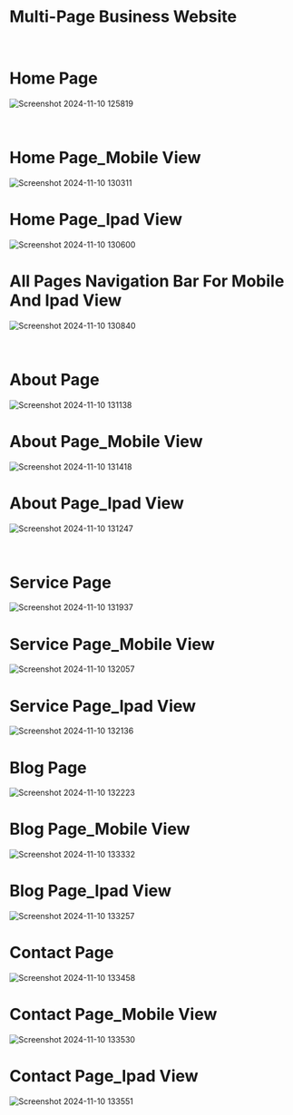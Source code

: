 
 # Multi-Page Business Website
<br>

 # Home Page
 ![Screenshot 2024-11-10 125819](https://github.com/user-attachments/assets/9399a1c9-08fb-4612-bb19-b33c3e39553c)
 
<br>

 # Home Page_Mobile View
 ![Screenshot 2024-11-10 130311](https://github.com/user-attachments/assets/9c09fef0-0fce-4d51-bd10-893e377990b3)
<br>

# Home Page_Ipad View
![Screenshot 2024-11-10 130600](https://github.com/user-attachments/assets/38aae7f2-7b77-4991-964f-f6a329e0e398)
<br>
# All Pages Navigation Bar For Mobile And Ipad View
![Screenshot 2024-11-10 130840](https://github.com/user-attachments/assets/cdc00560-0c35-486a-871e-615cac2b4ff1)

<br>

# About Page
![Screenshot 2024-11-10 131138](https://github.com/user-attachments/assets/db310f1d-2b34-4a67-b58c-8f877f9bc47c)
<br>
# About Page_Mobile View
![Screenshot 2024-11-10 131418](https://github.com/user-attachments/assets/eb25e1b5-c58b-4208-afde-624057bb0a28)
<br>
# About Page_Ipad View
![Screenshot 2024-11-10 131247](https://github.com/user-attachments/assets/9a53ec88-69b1-48fa-9a44-2681804a23e2)

<br>

# Service Page
![Screenshot 2024-11-10 131937](https://github.com/user-attachments/assets/556a3d7f-9288-4a75-b410-06edb51a7cc8)
<br>

# Service Page_Mobile View
![Screenshot 2024-11-10 132057](https://github.com/user-attachments/assets/eb00c4d1-429c-48ba-8cd4-1c45b50d0776)
<br>

# Service Page_Ipad View
![Screenshot 2024-11-10 132136](https://github.com/user-attachments/assets/72f2eb47-3b99-4d54-b3d8-b5174f864d58)
<br>


# Blog Page
![Screenshot 2024-11-10 132223](https://github.com/user-attachments/assets/0809e5da-7f00-4a95-afa0-ac38d607b427)
<br>

# Blog Page_Mobile View
![Screenshot 2024-11-10 133332](https://github.com/user-attachments/assets/53943e05-dfe5-4ec1-962a-eaf31a77ff92)
<br>

# Blog Page_Ipad View
![Screenshot 2024-11-10 133257](https://github.com/user-attachments/assets/e2f07f33-a215-4056-a6cb-0ac66b42b718)
<br>


# Contact Page
![Screenshot 2024-11-10 133458](https://github.com/user-attachments/assets/dce25337-3534-428b-b729-d4d9f3971e83)
<br>

# Contact Page_Mobile View
![Screenshot 2024-11-10 133530](https://github.com/user-attachments/assets/01bedafb-d4fa-4588-9e9d-b8e65a158969)
<br>

# Contact Page_Ipad View
![Screenshot 2024-11-10 133551](https://github.com/user-attachments/assets/8c3e0036-5e13-4ee7-8bf4-c5d84b921c2b)
